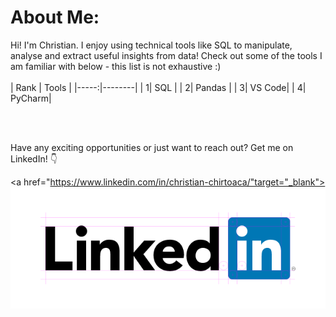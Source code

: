 # About Me:

Hi! I'm Christian. I enjoy using technical tools like SQL to manipulate, analyse and extract useful insights from data! Check out some of the tools I am familiar with below - this list is not exhaustive :)
<br>
<br>
| Rank | Tools  |
|-----:|--------|
|     1| SQL    |
|     2| Pandas |
|     3| VS Code|
|     4| PyCharm|

<br>
<br>

Have any exciting opportunities or just want to reach out? Get me on LinkedIn! &#128071;

<a href="https://www.linkedin.com/in/christian-chirtoaca/"target="_blank">
  <img src="logo-hero.png">
</a>
